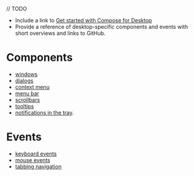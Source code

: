 [//]: # (title: Desktop-specific components and events)

// TODO

* Include a link to [Get started with Compose for Desktop](https://github.com/JetBrains/compose-multiplatform-desktop-template#readme)
* Provide a reference of desktop-specific components and events with short overviews and links to GitHub.

# Components

* [windows](https://github.com/JetBrains/compose-multiplatform/tree/master/tutorials/Window_API_new#open-and-close-windows)
* [dialogs](https://github.com/JetBrains/compose-multiplatform/tree/master/tutorials/Window_API_new#dialogs)
* [context menu](https://github.com/JetBrains/compose-multiplatform/tree/master/tutorials/Context_Menu)
* [menu bar](https://github.com/JetBrains/compose-multiplatform/tree/master/tutorials/Tray_Notifications_MenuBar_new#menubar)
* [scrollbars](https://github.com/JetBrains/compose-multiplatform/tree/master/tutorials/Desktop_Components#scrollbars)
* [tooltips]( https://github.com/JetBrains/compose-multiplatform/tree/master/tutorials/Desktop_Components#tooltips)
* [notifications in the tray](https://github.com/JetBrains/compose-multiplatform/tree/master/tutorials/Tray_Notifications_MenuBar_new#what-is-covered).

# Events

* [keyboard events](https://github.com/JetBrains/compose-multiplatform/tree/master/tutorials/Keyboard)
* [mouse events](https://github.com/JetBrains/compose-multiplatform/tree/master/tutorials/Mouse_Events)
* [tabbing navigation](https://github.com/JetBrains/compose-multiplatform/tree/master/tutorials/Tab_Navigation)

